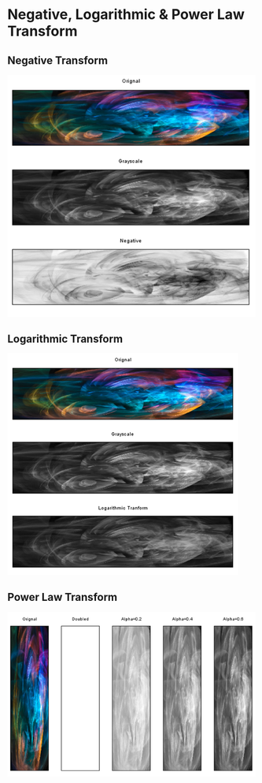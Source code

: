 # Negative, Logarithmic & Power Law Transform

## Negative Transform
![negative](negative_output.PNG)

## Logarithmic Transform
![logarithmic](logarithmic_output.PNG)

## Power Law Transform
![powerlaw](powerlaw_output.PNG)
